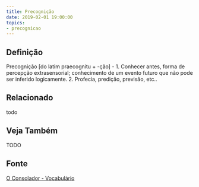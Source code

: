 ```yaml
---
title: Precognição
date: 2019-02-01 19:00:00
topics:
- precognicao
---
```


## Definição
Precognição [do latim praecognitu + -ção] - 1. Conhecer antes, forma de
percepção extrasensorial; conhecimento de um evento futuro que não pode ser
inferido logicamente. 2. Profecia, predição, previsão, etc..

## Relacionado
todo

## Veja Também
TODO

## Fonte
[O Consolador - Vocabulário](http://www.oconsolador.com.br/linkfixo/vocabulario/principal.html)
